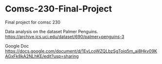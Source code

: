 # Comsc-230-Final-Project
Final project for comsc 230

Data analysis on the dataset Palmer Penguins.
https://archive.ics.uci.edu/dataset/690/palmer+penguins-3 

Google Doc
https://docs.google.com/document/d/1EvLcoWZQLbzSgToiq5m_ai8Hkv09KAGxFk8kA2NLhKE/edit?usp=sharing
